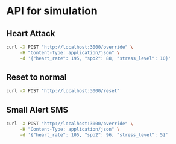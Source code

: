 # API for simulation

## Heart Attack

```bash
curl -X POST "http://localhost:3000/override" \
     -H "Content-Type: application/json" \
     -d '{"heart_rate": 195, "spo2": 88, "stress_level": 10}'
```

## Reset to normal

```bash
curl -X POST "http://localhost:3000/reset"
```

## Small Alert SMS

```bash
curl -X POST "http://localhost:3000/override" \
     -H "Content-Type: application/json" \
     -d '{"heart_rate": 105, "spo2": 96, "stress_level": 5}'
```
